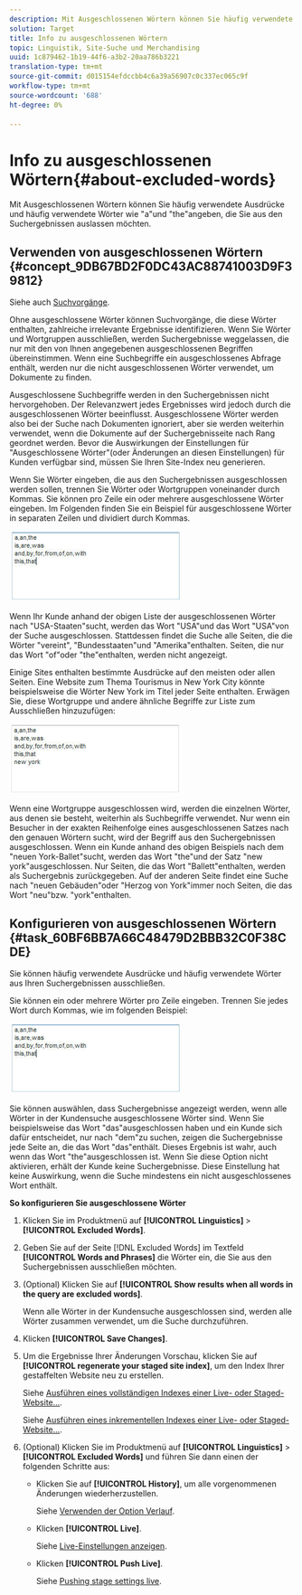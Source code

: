 ```yaml
---
description: Mit Ausgeschlossenen Wörtern können Sie häufig verwendete Ausdrücke und häufig verwendete Wörter wie "a"und "the"angeben, die Sie aus den Suchergebnissen auslassen möchten.
solution: Target
title: Info zu ausgeschlossenen Wörtern
topic: Linguistik, Site-Suche und Merchandising
uuid: 1c879462-1b19-44f6-a3b2-20aa786b3221
translation-type: tm+mt
source-git-commit: d015154efdccbb4c6a39a56907c0c337ec065c9f
workflow-type: tm+mt
source-wordcount: '688'
ht-degree: 0%

---
```



# Info zu ausgeschlossenen Wörtern{#about-excluded-words}

Mit Ausgeschlossenen Wörtern können Sie häufig verwendete Ausdrücke und häufig verwendete Wörter wie &quot;a&quot;und &quot;the&quot;angeben, die Sie aus den Suchergebnissen auslassen möchten.

## Verwenden von ausgeschlossenen Wörtern {#concept_9DB67BD2F0DC43AC88741003D9F39812}

Siehe auch [Suchvorgänge](../c-about-settings-menu/c-about-searching-menu.md#concept_207105CF26B1448F8A3D223787C56AB8).

Ohne ausgeschlossene Wörter können Suchvorgänge, die diese Wörter enthalten, zahlreiche irrelevante Ergebnisse identifizieren. Wenn Sie Wörter und Wortgruppen ausschließen, werden Suchergebnisse weggelassen, die nur mit den von Ihnen angegebenen ausgeschlossenen Begriffen übereinstimmen. Wenn eine Suchbegriffe ein ausgeschlossenes Abfrage enthält, werden nur die nicht ausgeschlossenen Wörter verwendet, um Dokumente zu finden.

Ausgeschlossene Suchbegriffe werden in den Suchergebnissen nicht hervorgehoben. Der Relevanzwert jedes Ergebnisses wird jedoch durch die ausgeschlossenen Wörter beeinflusst. Ausgeschlossene Wörter werden also bei der Suche nach Dokumenten ignoriert, aber sie werden weiterhin verwendet, wenn die Dokumente auf der Suchergebnisseite nach Rang geordnet werden. Bevor die Auswirkungen der Einstellungen für &quot;Ausgeschlossene Wörter&quot;(oder Änderungen an diesen Einstellungen) für Kunden verfügbar sind, müssen Sie Ihren Site-Index neu generieren.

Wenn Sie Wörter eingeben, die aus den Suchergebnissen ausgeschlossen werden sollen, trennen Sie Wörter oder Wortgruppen voneinander durch Kommas. Sie können pro Zeile ein oder mehrere ausgeschlossene Wörter eingeben. Im Folgenden finden Sie ein Beispiel für ausgeschlossene Wörter in separaten Zeilen und dividiert durch Kommas.

![](assets/excluded_words_1.jpg)

Wenn Ihr Kunde anhand der obigen Liste der ausgeschlossenen Wörter nach &quot;USA-Staaten&quot;sucht, werden das Wort &quot;USA&quot;und das Wort &quot;USA&quot;von der Suche ausgeschlossen. Stattdessen findet die Suche alle Seiten, die die Wörter &quot;vereint&quot;, &quot;Bundesstaaten&quot;und &quot;Amerika&quot;enthalten. Seiten, die nur das Wort &quot;of&quot;oder &quot;the&quot;enthalten, werden nicht angezeigt.

Einige Sites enthalten bestimmte Ausdrücke auf den meisten oder allen Seiten. Eine Website zum Thema Tourismus in New York City könnte beispielsweise die Wörter New York im Titel jeder Seite enthalten. Erwägen Sie, diese Wortgruppe und andere ähnliche Begriffe zur Liste zum Ausschließen hinzuzufügen:

![](assets/excluded_words_2.jpg)

Wenn eine Wortgruppe ausgeschlossen wird, werden die einzelnen Wörter, aus denen sie besteht, weiterhin als Suchbegriffe verwendet. Nur wenn ein Besucher in der exakten Reihenfolge eines ausgeschlossenen Satzes nach den genauen Wörtern sucht, wird der Begriff aus den Suchergebnissen ausgeschlossen. Wenn ein Kunde anhand des obigen Beispiels nach dem &quot;neuen York-Ballet&quot;sucht, werden das Wort &quot;the&quot;und der Satz &quot;new york&quot;ausgeschlossen. Nur Seiten, die das Wort &quot;Ballett&quot;enthalten, werden als Suchergebnis zurückgegeben. Auf der anderen Seite findet eine Suche nach &quot;neuen Gebäuden&quot;oder &quot;Herzog von York&quot;immer noch Seiten, die das Wort &quot;neu&quot;bzw. &quot;york&quot;enthalten.

## Konfigurieren von ausgeschlossenen Wörtern {#task_60BF6BB7A66C48479D2BBB32C0F38CDE}

Sie können häufig verwendete Ausdrücke und häufig verwendete Wörter aus Ihren Suchergebnissen ausschließen.

Sie können ein oder mehrere Wörter pro Zeile eingeben. Trennen Sie jedes Wort durch Kommas, wie im folgenden Beispiel:

![](assets/excluded_words_1.jpg)

Sie können auswählen, dass Suchergebnisse angezeigt werden, wenn alle Wörter in der Kundensuche ausgeschlossene Wörter sind. Wenn Sie beispielsweise das Wort &quot;das&quot;ausgeschlossen haben und ein Kunde sich dafür entscheidet, nur nach &quot;dem&quot;zu suchen, zeigen die Suchergebnisse jede Seite an, die das Wort &quot;das&quot;enthält. Dieses Ergebnis ist wahr, auch wenn das Wort &quot;the&quot;ausgeschlossen ist. Wenn Sie diese Option nicht aktivieren, erhält der Kunde keine Suchergebnisse. Diese Einstellung hat keine Auswirkung, wenn die Suche mindestens ein nicht ausgeschlossenes Wort enthält.

**So konfigurieren Sie ausgeschlossene Wörter**

1. Klicken Sie im Produktmenü auf **[!UICONTROL Linguistics]** > **[!UICONTROL Excluded Words]**.
1. Geben Sie auf der Seite [!DNL Excluded Words] im Textfeld **[!UICONTROL Words and Phrases]** die Wörter ein, die Sie aus den Suchergebnissen ausschließen möchten.
1. (Optional) Klicken Sie auf **[!UICONTROL Show results when all words in the query are excluded words]**.

   Wenn alle Wörter in der Kundensuche ausgeschlossen sind, werden alle Wörter zusammen verwendet, um die Suche durchzuführen.
1. Klicken **[!UICONTROL Save Changes]**.
1. Um die Ergebnisse Ihrer Änderungen Vorschau, klicken Sie auf **[!UICONTROL regenerate your staged site index]**, um den Index Ihrer gestaffelten Website neu zu erstellen.

   Siehe [Ausführen eines vollständigen Indexes einer Live- oder Staged-Website...](../c-about-index-menu/c-about-full-index.md#task_F7FE04D8A1654A7787FCCA31B45EB42D).

   Siehe [Ausführen eines inkrementellen Indexes einer Live- oder Staged-Website...](../c-about-index-menu/c-about-incremental-index.md#task_9BFB6157F3884B2FAECB7E0E9CA318CB).
1. (Optional) Klicken Sie im Produktmenü auf **[!UICONTROL Linguistics]** > **[!UICONTROL Excluded Words]** und führen Sie dann einen der folgenden Schritte aus:

   * Klicken Sie auf **[!UICONTROL History]**, um alle vorgenommenen Änderungen wiederherzustellen.

      Siehe [Verwenden der Option Verlauf](../t-using-the-history-option.md#task_70DD3F87A67242BBBD2CB27156F43002).

   * Klicken **[!UICONTROL Live]**.

      Siehe [Live-Einstellungen anzeigen](../c-about-staging.md#task_401A0EBDB5DB4D4CA933CBA7BECDC10F).

   * Klicken **[!UICONTROL Push Live]**.

      Siehe [Pushing stage settings live](../c-about-staging.md#task_44306783B4C0408AAA58B471DAF2D9A4).

